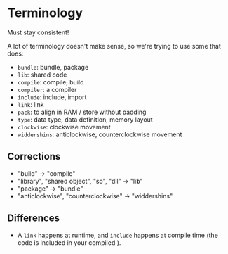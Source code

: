 # Terminology
Must stay consistent!

A lot of terminology doesn't make sense, so we're trying to use some that does:

- `bundle`: bundle, package
- `lib`: shared code
- `compile`: compile, build
- `compiler`: a compiler
- `include`: include, import
- `link`: link
- `pack`: to align in RAM / store without padding
- `type`: data type, data definition, memory layout
- `clockwise`: clockwise movement
- `widdershins`: anticlockwise, counterclockwise movement

## Corrections
- "build" -> "compile"
- "library", "shared object", "so", "dll" -> "lib"
- "package" -> "bundle"
- "anticlockwise", "counterclockwise" -> "widdershins"

## Differences
- A `link` happens at runtime, and `include` happens at compile time (the code is included in your compiled ).
